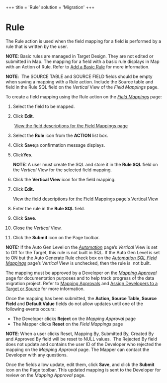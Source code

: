 +++
title = 'Rule'
solution = 'Migration'
+++

# Rule

The Rule action is used when the field mapping for a field is performed
by a rule that is written by the user.

<span style="font-weight: bold;">NOTE</span>: Basic rules are managed in
Target Design. They are not edited or submitted in Map. The mapping for
a field with a basic rule displays in Map with an Action of Rule. Refer
to [Add a Basic Rule](../../Design/Use_Cases/Basic_Rules.htm) for more
information.

<span style="font-weight: bold;">NOTE</span>:  The SOURCE TABLE and
SOURCE FIELD fields should be empty when saving a mapping with a Rule
action. Include the Source table and field in the Rule SQL field on the
<span style="font-style: italic;">Vertical</span> View of the
<span style="font-style: italic;">Field Mappings</span> page.

To create a field mapping using the Rule action on the
<span style="font-style: italic;">[Field
Mappings](../Page_Desc/Field_Mappings_H.htm)</span> page:

1.  Select the field to be mapped.

2.  Click <span style="font-weight: bold;">Edit</span>.
    
     [View the field descriptions for the Field Mappings
    page](../Page_Desc/Field_Mappings_H.htm)

3.  Select the **Rule** icon from the **ACTION** list box.

4.  Click **Save**;a confirmation message displays.

5.  Click<span style="font-weight: bold;">Yes</span>.
    
    **NOTE:** A user must create the SQL and store it in the
    <span style="font-weight: bold;">Rule SQL</span> field on the
    <span style="font-style: italic;">Vertical</span> View for the
    selected field mapping.

6.  Click the **Vertical View** icon for the field mapping.

7.  Click **Edit.**
    
    [View the field descriptions for the Field Mappings page's Vertical
    View](../Page_Desc/Field_Mappings_H.htm#Field_Mappings_V)

8.  Enter the rule in the **Rule SQL** field.

9.  Click **Save**.

10. Close the *Vertical* View.

11. Click the <span style="font-weight: bold;">Submit</span> icon on the
    Page toolbar.

**NOTE:** If the Auto Gen Level on the
<span style="font-style: italic;">[Automation](../../SQL_AutoGen/Page_Desc/Automation_page.htm)</span>
page’s <span style="font-style: italic;">Vertical</span> View is set to
Off for the Target, this rule is not built in SQL. If the Auto Gen Level
is set to ON but the Auto Generate Rule check box on the
<span style="font-style: italic;">[Automation SQL Field
Mappings](../../SQL_AutoGen/Page_Desc/Automation_SQL_Field_Mappings_H.htm)</span>
page’s <span style="font-style: italic;">Vertical</span> View is
unchecked, then the rule is  not built.

The mapping must be approved by a Developer on the *[Mapping
Approval](../Page_Desc/Mapping_Approval_H.htm)* page for documentation
purposes and to help track progress of the data migration project. Refer
to <span style="color: #0000ff;">[Mapping
Approvals](Approve_or_Reject_Mappings.htm)</span> and
<span style="color: #0000ff;">[Assign Developers to a Target or
Source](../../Design/Use_Cases/Add_Developers_and%20Business%20Contacts.htm)</span>
for more information.

Once the mapping has been submitted, the **Action, Source Table, Source
Field** and **Default Value** fields do not allow updates until one of
the following events occurs:

  - The Developer clicks **Reject** on the *Mapping Approval* page
  - The Mapper clicks **Reset** on the *Field Mappings* page

**NOTE**: When a user clicks Reset, Mapping By, Submitted By, Created By
and Approved By field will be reset to NULL values.  The Rejected By
field does not update and contains the user ID of the Developer who
rejected the mapping on the <span style="font-style: italic;">Mapping
Approval</span> page. The Mapper can contact the Developer with any
questions.

Once the fields allow update, edit them, click **Save**, and click the
**Submit** icon on the Page toolbar. This updated mapping is sent to the
Developer for review on the *Mapping Approval* page.
